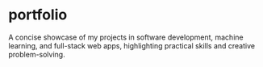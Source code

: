 # portfolio
A concise showcase of my projects in software development, machine learning, and full-stack web apps, highlighting practical skills and creative problem-solving.
